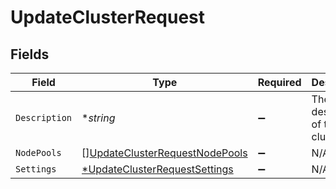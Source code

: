 # UpdateClusterRequest


## Fields

| Field                                                                                   | Type                                                                                    | Required                                                                                | Description                                                                             | Example                                                                                 |
| --------------------------------------------------------------------------------------- | --------------------------------------------------------------------------------------- | --------------------------------------------------------------------------------------- | --------------------------------------------------------------------------------------- | --------------------------------------------------------------------------------------- |
| `Description`                                                                           | **string*                                                                               | :heavy_minus_sign:                                                                      | The description of the cluster.                                                         | This is an updated description.                                                         |
| `NodePools`                                                                             | [][UpdateClusterRequestNodePools](../../models/shared/updateclusterrequestnodepools.md) | :heavy_minus_sign:                                                                      | N/A                                                                                     |                                                                                         |
| `Settings`                                                                              | [*UpdateClusterRequestSettings](../../models/shared/updateclusterrequestsettings.md)    | :heavy_minus_sign:                                                                      | N/A                                                                                     |                                                                                         |